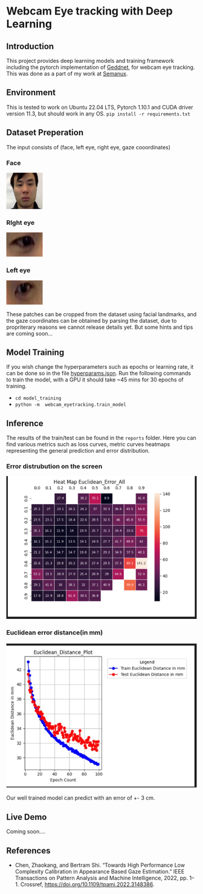 # Webcam Eye tracking with Deep Learning

## Introduction
This project provides deep learning models and training framework including the pytorch implementation of [Geddnet](https://github.com/czk32611/GEDDnet), for webcam eye tracking. 
This was done as a part of my work at [Semanux](https://semanux.com/).

## Environment
This is tested to work on Ubuntu 22.04 LTS, Pytorch 1.10.1 and CUDA driver version 11.3, but should work in any OS.
`pip install -r requirements.txt`


## Dataset Preperation 

The input  consists of (face, left eye, right eye, gaze cooordinates)
### Face
![alt text](static/face_patch_new.jpg "Face patch")
### RIght eye
![alt text](static/leye_patch_new.jpg "leye patch")
### Left eye
![alt text](static/reye_patch_new.jpg "reye patch")

These patches can be cropped from the dataset using facial landmarks, and the gaze coordinates can be obtained by
parsing the dataset, due to propriterary reasons we cannot release details yet. But some hints and tips are coming soon...

## Model Training
If you wish change the hyperparameters such as epochs or learning rate, it can be done so in the file 
[hyperparams.json](https://github.com/codeastra2/Webcam_Eyetracking/blob/main/model_training/webcam_eyetracking/model_training_config/hyperparams.json).
Run the following commands to train the model, with a GPU it should take ~45 mins for 30 epochs of training. 


- `cd model_training`
- `python -m  webcam_eyetracking.train_model`

## Inference

The results of the train/test can be found in the `reports` folder. Here you can find various metrics such as loss curves, metric curves heatmaps representing the general prediction and error distribution. 

### Error distrubution on the screen
![alt text](static/sample_err_hmap.jpg "Errmap")
### Euclidean error distance(in mm)
![alt text](static/sample_e_loss.jpg "Errmap")

Our well trained model can predict with an error of +- 3 cm. 

## Live Demo

Coming soon.... 

## References

- Chen, Zhaokang, and Bertram Shi. “Towards High Performance Low Complexity Calibration in Appearance Based Gaze Estimation.” IEEE Transactions on Pattern Analysis and Machine Intelligence, 2022, pp. 1–1. Crossref, https://doi.org/10.1109/tpami.2022.3148386.




